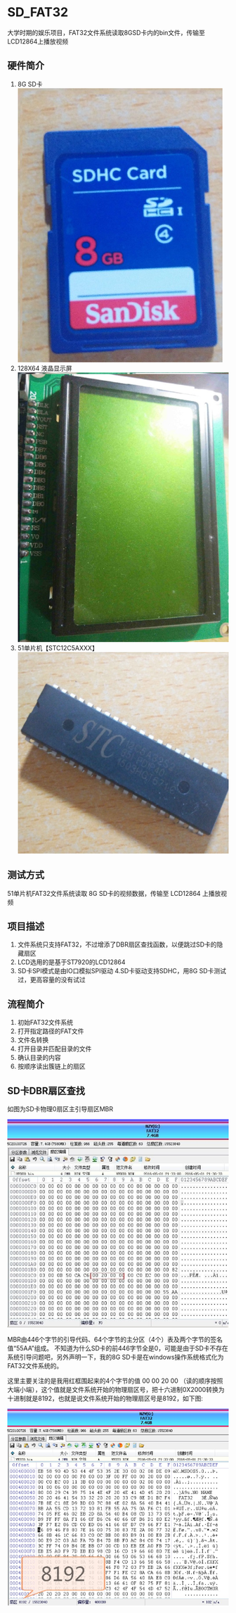 # SD_FAT32
大学时期的娱乐项目，FAT32文件系统读取8GSD卡内的bin文件，传输至LCD12864上播放视频
## 硬件简介
1. 8G SD卡
![存储设备](./img/8g_sdhc.jpg)
2. 128X64 液晶显示屏
![显示设备](./img/ST7920_LCD12864.jpg)
3. 51单片机【STC12C5AXXX】
![CPU](./img/STC12C5AXXX.jpg)

## 测试方式
51单片机FAT32文件系统读取 8G SD卡的视频数据，传输至 LCD12864 上播放视频
## 项目描述
1. 文件系统只支持FAT32，不过增添了DBR扇区查找函数，以便跳过SD卡的隐藏扇区
2. LCD选用的是基于ST7920的LCD12864
3. SD卡SPI模式是由IO口模拟SPI驱动
4.SD卡驱动支持SDHC，用8G SD卡测试过，更高容量的没有试过
## 流程简介
1. 初始FAT32文件系统
2. 打开指定路径的FAT文件
3. 文件名转换
4. 打开目录并匹配目录的文件
5. 确认目录的内容
6. 按顺序读出簇链上的扇区
## SD卡DBR扇区查找
如图为SD卡物理0扇区主引导扇区MBR

![SD卡物理0扇区主引导扇区MBR](./img/SD卡物理0扇区主引导扇区MBR.jpg)

MBR由446个字节的引导代码、64个字节的主分区（4个）表及两个字节的签名值“55AA”组成。
不知道为什么SD卡的前446字节全是0，可能是由于SD卡不存在系统引导问题吧，另外声明一下，我的8G SD卡是在windows操作系统格式化为FAT32文件系统的。

这里主要关注的是我用红框围起来的4个字节的值 00 00 20 00 （读的顺序按照大端小端），这个值就是文件系统开始的物理扇区号，把十六进制0X2000转换为十进制就是8192，也就是说文件系统开始的物理扇区号是8192，如下图:

![文件系统开始的物理扇区号](./img/文件系统开始的物理扇区号.jpg)

